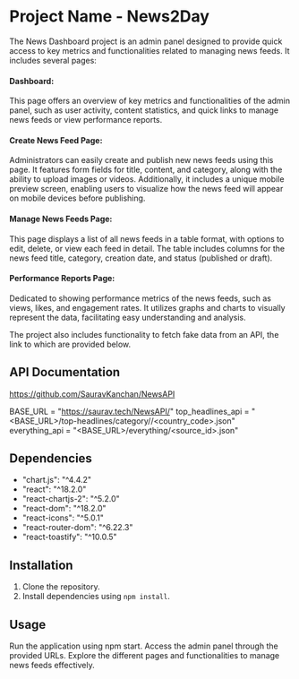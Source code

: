 # Project Name - News2Day

The News Dashboard project is an admin panel designed to provide quick access to key metrics and functionalities related to managing news feeds. It includes several pages:

#### Dashboard:
This page offers an overview of key metrics and functionalities of the admin panel, such as user activity, content statistics, and quick links to manage news feeds or view performance reports.

#### Create News Feed Page: 
Administrators can easily create and publish new news feeds using this page. It features form fields for title, content, and category, along with the ability to upload images or videos. Additionally, it includes a unique mobile preview screen, enabling users to visualize how the news feed will appear on mobile devices before publishing.

#### Manage News Feeds Page: 
This page displays a list of all news feeds in a table format, with options to edit, delete, or view each feed in detail. The table includes columns for the news feed title, category, creation date, and status (published or draft).

#### Performance Reports Page: 
Dedicated to showing performance metrics of the news feeds, such as views, likes, and engagement rates. It utilizes graphs and charts to visually represent the data, facilitating easy understanding and analysis.

The project also includes functionality to fetch fake data from an API, the link to which are provided below.

## API Documentation
https://github.com/SauravKanchan/NewsAPI

BASE_URL = "https://saurav.tech/NewsAPI/" 
top_headlines_api = "<BASE_URL>/top-headlines/category/<category>/<country_code>.json"  
everything_api = "<BASE_URL>/everything/<source_id>.json"

## Dependencies

- "chart.js": "^4.4.2"
- "react": "^18.2.0"
- "react-chartjs-2": "^5.2.0"
- "react-dom": "^18.2.0"
- "react-icons": "^5.0.1"
- "react-router-dom": "^6.22.3"
- "react-toastify": "^10.0.5"

## Installation

1. Clone the repository.
2. Install dependencies using `npm install`.

## Usage

Run the application using npm start.
Access the admin panel through the provided URLs.
Explore the different pages and functionalities to manage news feeds effectively.

